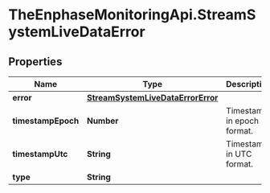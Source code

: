 # TheEnphaseMonitoringApi.StreamSystemLiveDataError

## Properties

Name | Type | Description | Notes
------------ | ------------- | ------------- | -------------
**error** | [**StreamSystemLiveDataErrorError**](StreamSystemLiveDataErrorError.md) |  | [optional] 
**timestampEpoch** | **Number** | Timestamp in epoch format. | [optional] 
**timestampUtc** | **String** | Timestamp in UTC format. | [optional] 
**type** | **String** |  | [optional] 


